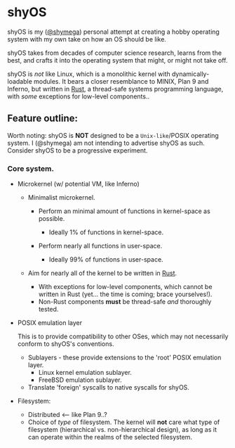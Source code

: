 # shyOS

shyOS is my ([@shymega][shymega]) personal attempt at creating a hobby
operating system with my own take on how an OS should be like.

shyOS takes from decades of computer science research, learns from the
best, and crafts it into the operating system that might, or might not
take off.

shyOS is _not_ like Linux, which is a monolithic kernel with
dynamically-loadable modules. It bears a closer resemblance to MINIX,
Plan 9 and Inferno, but written in [Rust][rust], a thread-safe systems
programming language, with *some* exceptions for low-level
components..

## Feature outline:

Worth noting: shyOS is **NOT** designed to be a `Unix-like`/POSIX
operating system. I (@shymega) am not intending to advertise shyOS as
such. Consider shyOS to be a progressive experiment.

### Core system.

- Microkernel (w/ potential VM, like Inferno)
  - Minimalist microkernel.
    - Perform an minimal amount of functions in kernel-space as possible.
      - Ideally 1% of functions in kernel-space.

    - Perform nearly all functions in user-space.
      - Ideally 99% of functions in user-space.

   - Aim for nearly all of the kernel to be written in [Rust][rust].
      - With exceptions for low-level components, which cannot be
        written in Rust (yet... the time is coming; brace yourselves!).
      - Non-Rust components **must** be thread-safe *and* thoroughly
        tested.

- POSIX emulation layer

  This is to provide compatibility to other OSes, which may not
  necessarily conform to shyOS's conventions.

  * Sublayers - these provide extensions to the 'root' POSIX
    emulation layer.
    * Linux kernel emulation sublayer.
    * FreeBSD emulation sublayer.
  * Translate 'foreign' syscalls to native syscalls for shyOS.

- Filesystem:
  * Distributed <-- like Plan 9..?
  * Choice of *type* of filesystem.
    The kernel will **not** care what type of filesystem (hierarchical
    vs. non-hierarchical design), as long as it can operate within the
    realms of the selected filesystem.

[shymega]: https://github.com/shymega
[rust]: https://www.rust-lang.org
